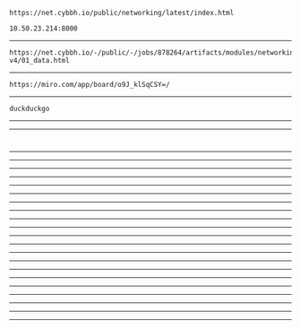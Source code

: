     https://net.cybbh.io/public/networking/latest/index.html

    10.50.23.214:8000
____________________________________________________________________________________________________________________
    https://net.cybbh.io/-/public/-/jobs/878264/artifacts/modules/networking/slides-v4/01_data.html
____________________________________________________________________________________________________________________
    https://miro.com/app/board/o9J_klSqCSY=/
____________________________________________________________________________________________________________________
    duckduckgo
____________________________________________________________________________________________________________________



____________________________________________________________________________________________________________________
# 
## 

____________________________________________________________________________________________________________________

____________________________________________________________________________________________________________________

____________________________________________________________________________________________________________________

____________________________________________________________________________________________________________________

____________________________________________________________________________________________________________________

____________________________________________________________________________________________________________________

____________________________________________________________________________________________________________________

____________________________________________________________________________________________________________________

____________________________________________________________________________________________________________________

____________________________________________________________________________________________________________________

____________________________________________________________________________________________________________________

____________________________________________________________________________________________________________________

____________________________________________________________________________________________________________________

____________________________________________________________________________________________________________________

____________________________________________________________________________________________________________________

____________________________________________________________________________________________________________________

____________________________________________________________________________________________________________________

____________________________________________________________________________________________________________________

____________________________________________________________________________________________________________________

____________________________________________________________________________________________________________________

____________________________________________________________________________________________________________________

